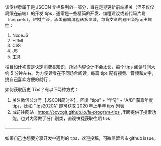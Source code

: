 
该专栏隶属于是 JSCON 专栏系列的一部分，旨在定期更新前端相关（但不仅仅局限在前端）的开发 tips，通常是一些精简的开发、编程建议或者代码片段（snippets），取材广泛，涵盖前端编程诸多领域，每篇文章的题图会标示出属性：
 1. NodeJS
 2. HTML
 3. CSS
 4. JS
 5. 工具

栏目设计初衷是快速消费类知识，所以内容设计不会太长，每个 tips 阅读时间大约 5 分钟左右。为方便读者在不同场合阅读，每篇 tips 配有视频、音频和文字，挑自己喜欢方便的就行；

如何获取历史 Tips？有以下两种方式： 
 1.  关注微信公众号【JSCON简时空】，回复 “tips” + “年份” + “A/B” 获取年度 tips，比如 “tips2020A” 即可获取 2020 年上半年 tips 列表
 2.  或前往网站：https://boycgit.github.io/fe-program-tips ,里面提供了搜索功能，也对内容做了分门别类，直观快捷获取往期 tips


——————

如果自己也想要分享开发中遇到的 tips，欢迎投稿，可微信留言 & github issue。